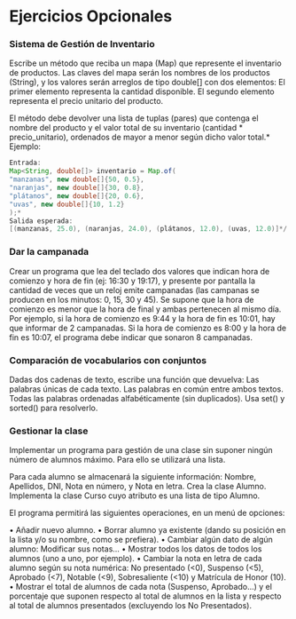# Ejercicios Opcionales
### Sistema de Gestión de Inventario

Escribe un método que reciba un mapa (Map) que represente el inventario de productos.
Las claves del mapa serán los nombres de los productos (String),
y los valores serán arreglos de tipo double[] con dos elementos:
El primer elemento representa la cantidad disponible.
El segundo elemento representa el precio unitario del producto.

El método debe devolver una lista de tuplas (pares) que contenga
el nombre del producto y el valor total de su inventario
(cantidad * precio_unitario), ordenados de mayor a menor
según dicho valor total.*
Ejemplo:
``` Java 
Entrada:
Map<String, double[]> inventario = Map.of(
"manzanas", new double[]{50, 0.5},
"naranjas", new double[]{30, 0.8},
"plátanos", new double[]{20, 0.6},
"uvas", new double[]{10, 1.2}
);*
Salida esperada:
[(manzanas, 25.0), (naranjas, 24.0), (plátanos, 12.0), (uvas, 12.0)]*/
```
### Dar la campanada
Crear un programa que lea del teclado dos valores que indican hora de comienzo y hora de fin (ej: 16:30
y 19:17), y presente por pantalla la cantidad de veces que un reloj emite campanadas (las campanas se producen en los
minutos: 0, 15, 30 y 45). Se supone que la hora de comienzo es menor que la hora de final y ambas pertenecen al mismo
día.
Por ejemplo, si la hora de comienzo es 9:44 y la hora de fin es 10:01, hay que informar de 2 campanadas.
Si la hora de comienzo es 8:00 y la hora de fin es 10:07, el programa debe indicar que sonaron 8 campanadas.

### Comparación de vocabularios con conjuntos
Dadas dos cadenas de texto, escribe una función que devuelva:
Las palabras únicas de cada texto.
Las palabras en común entre ambos textos.
Todas las palabras ordenadas alfabéticamente (sin duplicados).
Usa set() y sorted() para resolverlo.

### Gestionar la clase
Implementar un programa para gestión de una clase sin suponer ningún número de alumnos máximo. Para ello se utilizará una lista.

Para cada alumno se almacenará la siguiente información: Nombre, Apellidos, DNI, Nota en número, y Nota en letra.  Crea la clase Alumno.
Implementa la clase Curso cuyo atributo es una lista de tipo Alumno.

El programa permitirá las siguientes operaciones, en un menú de opciones:

•    Añadir nuevo alumno.
•    Borrar alumno ya existente (dando su posición en la lista y/o su nombre, como se prefiera).
•    Cambiar algún dato de algún alumno: Modificar sus notas...
•    Mostrar todos los datos de todos los alumnos (uno a uno, por ejemplo).
•    Cambiar la nota en letra de cada alumno según su nota numérica: No presentado (<0), Suspenso (<5), Aprobado (<7), Notable (<9), Sobresaliente (<10) y Matrícula de Honor (10).
•    Mostrar el total de alumnos de cada nota (Suspenso, Aprobado...) y el porcentaje que suponen respecto al total de alumnos en la lista y respecto al total de alumnos presentados (excluyendo los No Presentados).